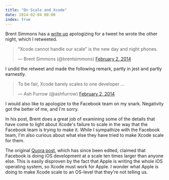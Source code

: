 ```yaml
---
title: "On Scale and Xcode"
date: 2014-02-04 00:00
index: true
---
```


Brent Simmons has a [write up](http://inessential.com/2014/02/03/apology) apologizing for a tweet he wrote the other night, which I retweeted.

> “Xcode cannot handle our scale” is the new day and night phones.
> 
> — Brent Simmons (@brentsimmons) [February 2, 2014](https://twitter.com/brentsimmons/statuses/429790796397547521)<script async="" src="//platform.twitter.com/widgets.js" charset="utf-8"></script>

I undid the retweet and made the following remark, partly in jest and partly earnestly.

> To be fair, Xcode barely scales to one developer …
> 
> — Ash Furrow (@ashfurrow) [February 2, 2014](https://twitter.com/ashfurrow/statuses/429794299052822528)<script async="" src="//platform.twitter.com/widgets.js" charset="utf-8"></script>

I would also like to apologize to the Facebook team on my snark. Negativity got the better of me, and I'm sorry.

In his post, Brent does a great job of examining some of the details that have come to light about Xcode's failure to scale in the way that the Facebook team is trying to make it. While I sympathize with the Facebook team, I'm also curious about what else they have tried to make Xcode scale for them.

The original [Quora post](http://www.quora.com/Facebook-Launches-Paper-January-2014/What-was-it-like-to-help-develop-Paper/answer/Jason-Barrett-Prado), which has since been edited, claimed that Facebook is doing iOS development at a scale ten times larger than anyone else. This is easily disproven by the fact that Apple is writing the whole iOS operating system, so Xcode must work for Apple. I wonder what Apple is doing to make Xcode scale to an OS-level that they're not telling us.

<!-- more -->
